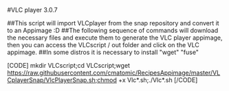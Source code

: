 
#VLC player 3.0.7

##This script will import VLCplayer from the snap repository and convert it to an Appimage :D
##The following sequence of commands will download the necessary files and execute them to generate the VLC player appimage, then you can access the VLCscript / out folder and click on the VLC appimage.
##In some distros it is necessary to install  "wget" "fuse"

[CODE] mkdir VLCscript;cd VLCscript;wget https://raw.githubusercontent.com/cmatomic/RecipesAppimage/master/VLCplayerSnap/VlcPlayerSnap.sh;chmod +x Vlc*.sh;./Vlc*.sh [/CODE]
